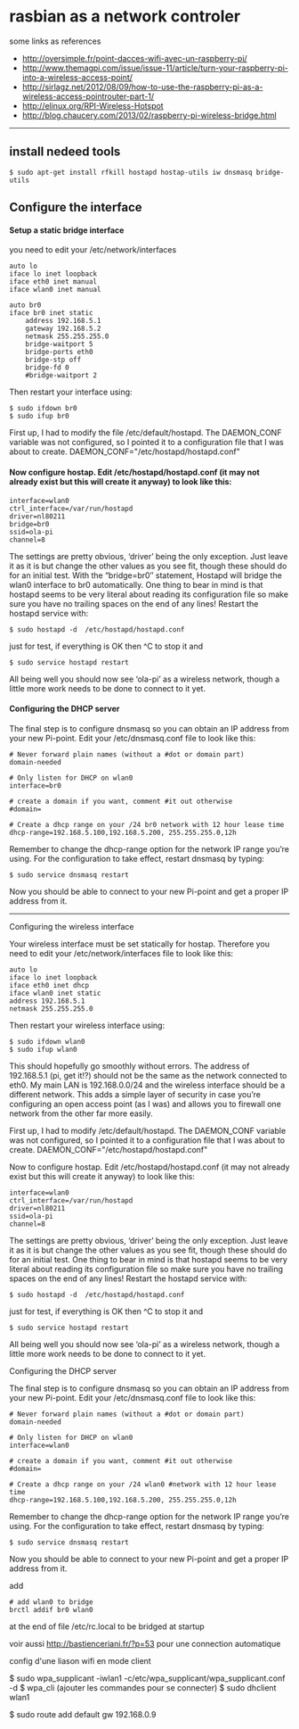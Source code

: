
# rasbian as a network controler
some links as references

* http://oversimple.fr/point-dacces-wifi-avec-un-raspberry-pi/
* http://www.themagpi.com/issue/issue-11/article/turn-your-raspberry-pi-into-a-wireless-access-point/
* http://sirlagz.net/2012/08/09/how-to-use-the-raspberry-pi-as-a-wireless-access-pointrouter-part-1/
* http://elinux.org/RPI-Wireless-Hotspot
* http://blog.chaucery.com/2013/02/raspberry-pi-wireless-bridge.html
----
## install nedeed tools

    $ sudo apt-get install rfkill hostapd hostap-utils iw dnsmasq bridge-utils 

## Configure the interface

#### Setup a static bridge interface

you need to edit your /etc/network/interfaces


    auto lo
    iface lo inet loopback
    iface eth0 inet manual
    iface wlan0 inet manual

    auto br0
    iface br0 inet static
    	address 192.168.5.1
    	gateway 192.168.5.2
    	netmask 255.255.255.0
    	bridge-waitport 5
    	bridge-ports eth0
    	bridge-stp off
    	bridge-fd 0
    	#bridge-waitport 2


Then restart your interface using:

    $ sudo ifdown br0
    $ sudo ifup br0

First up, I had to modify the file /etc/default/hostapd. The DAEMON_CONF variable was not configured, so I pointed it to a configuration file that I was about to create.
DAEMON_CONF="/etc/hostapd/hostapd.conf"

#### Now configure hostap. Edit /etc/hostapd/hostapd.conf (it may not already exist but this will create it anyway) to look like this:


    interface=wlan0
    ctrl_interface=/var/run/hostapd
    driver=nl80211
    bridge=br0
    ssid=ola-pi
    channel=8
    

The settings are pretty obvious, ‘driver’ being the only exception. Just leave it as it is but change the other values as you see fit, though these should do for an initial test. With the “bridge=br0″ statement, Hostapd will bridge the wlan0 interface to br0 automatically. One thing to bear in mind is that hostapd seems to be very literal about reading its configuration file so make sure you have no trailing spaces on the end of any lines! Restart the hostapd service with:


    $ sudo hostapd -d  /etc/hostapd/hostapd.conf 

just for test, if everything is OK then ^C to stop it and


    $ sudo service hostapd restart


All being well you should now see ‘ola-pi’ as a wireless network, though a little more work needs to be done to connect to it yet.

#### Configuring the DHCP server

The final step is to configure dnsmasq so you can obtain an IP address from your new Pi-point. Edit your /etc/dnsmasq.conf file to look like this:

    # Never forward plain names (without a #dot or domain part)
    domain-needed

    # Only listen for DHCP on wlan0
    interface=br0

    # create a domain if you want, comment #it out otherwise
    #domain=

    # Create a dhcp range on your /24 br0 network with 12 hour lease time
    dhcp-range=192.168.5.100,192.168.5.200, 255.255.255.0,12h

Remember to change the dhcp-range option for the network IP range you’re using.
For the configuration to take effect, restart dnsmasq by typing:

    $ sudo service dnsmasq restart

Now you should be able to connect to your new Pi-point and get a proper IP address from it.


-----------------------------------
Configuring the wireless interface

Your wireless interface must be set statically for hostap. Therefore you need to edit your /etc/network/interfaces file to look like this:


    auto lo
    iface lo inet loopback
    iface eth0 inet dhcp
    iface wlan0 inet static
    address 192.168.5.1
    netmask 255.255.255.0


Then restart your wireless interface using:

    $ sudo ifdown wlan0
    $ sudo ifup wlan0

This should hopefully go smoothly without errors. The address of 192.168.5.1 (pi, get it!?) should not be the same as the network connected to eth0. My main LAN is 192.168.0.0/24 and the wireless interface should be a different network. This adds a simple layer of security in case you’re configuring an open access point (as I was) and allows you to firewall one network from the other far more easily.


First up, I had to modify /etc/default/hostapd. The DAEMON_CONF variable was not configured, so I pointed it to a configuration file that I was about to create.
DAEMON_CONF="/etc/hostapd/hostapd.conf"


Now to configure hostap. Edit /etc/hostapd/hostapd.conf (it may not already exist but this will create it anyway) to look like this:


    interface=wlan0
    ctrl_interface=/var/run/hostapd
    driver=nl80211
    ssid=ola-pi
    channel=8


The settings are pretty obvious, ‘driver’ being the only exception. Just leave it as it is but change the other values as you see fit, though these should do for an initial test. One thing to bear in mind is that hostapd seems to be very literal about reading its configuration file so make sure you have no trailing spaces on the end of any lines! Restart the hostapd service with:

    $ sudo hostapd -d  /etc/hostapd/hostapd.conf 

just for test, if everything is OK then ^C to stop it and

    $ sudo service hostapd restart

All being well you should now see ‘ola-pi’ as a wireless network, though a little more work needs to be done to connect to it yet.

Configuring the DHCP server

The final step is to configure dnsmasq so you can obtain an IP address from your new Pi-point. Edit your /etc/dnsmasq.conf file to look like this:

    # Never forward plain names (without a #dot or domain part)
    domain-needed

    # Only listen for DHCP on wlan0
    interface=wlan0

    # create a domain if you want, comment #it out otherwise
    #domain=

    # Create a dhcp range on your /24 wlan0 #network with 12 hour lease time
    dhcp-range=192.168.5.100,192.168.5.200, 255.255.255.0,12h

Remember to change the dhcp-range option for the network IP range you’re using.
For the configuration to take effect, restart dnsmasq by typing:

    $ sudo service dnsmasq restart

Now you should be able to connect to your new Pi-point and get a proper IP address from it.

add 

    # add wlan0 to bridge
    brctl addif br0 wlan0

at the end of file /etc/rc.local to be bridged at startup

voir aussi http://bastienceriani.fr/?p=53 pour une connection automatique


config d'une liason wifi en mode client

$ sudo wpa_supplicant -iwlan1 -c/etc/wpa_supplicant/wpa_supplicant.conf -d
$ wpa_cli (ajouter les commandes pour se connecter)
$ sudo dhclient wlan1

$ sudo route add default gw 192.168.0.9
